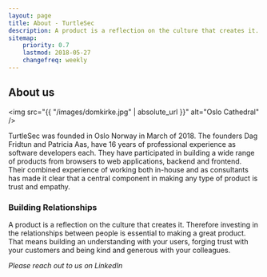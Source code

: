 ```yaml
---
layout: page
title: About - TurtleSec
description: A product is a reflection on the culture that creates it. Learn more about who we are and what we believe.
sitemap:
    priority: 0.7
    lastmod: 2018-05-27
    changefreq: weekly
---
```

## About us

<span class="image left"><img src="{{ "/images/domkirke.jpg" | absolute_url }}" alt="Oslo Cathedral" /></span>

TurtleSec was founded in Oslo Norway in March of 2018. The founders Dag Fridtun and Patricia Aas, have 16 years of professional experience as software developers each. They have participated in building a wide range of products from browsers to web applications, backend and frontend. Their combined experience of working both in-house and as consultants has made it clear that a central component in making any type of product is trust and empathy.

### Building Relationships
<div class="box">
  <p>
  A product is a reflection on the culture that creates it. Therefore investing in the relationships between people is essential to making a great product. That means building an understanding with your users, forging trust with your customers and being kind and generous with your colleagues.
  </p>
</div>

*Please reach out to us on LinkedIn*

